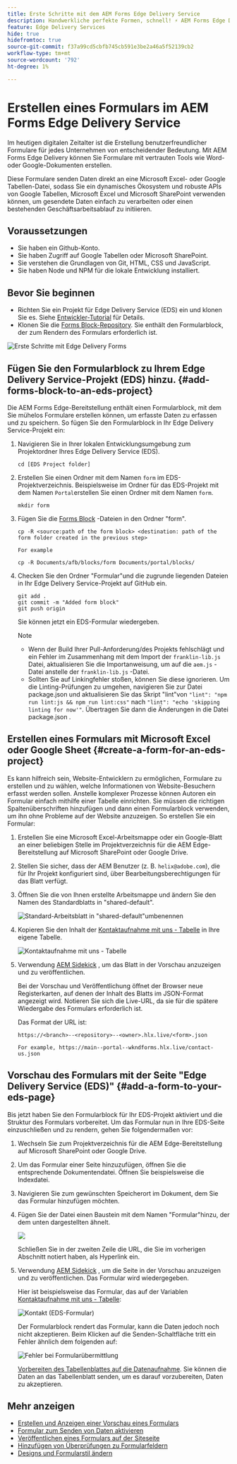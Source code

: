 ```yaml
---
title: Erste Schritte mit dem AEM Forms Edge Delivery Service
description: Handwerkliche perfekte Formen, schnell! ⚡ AEM Forms Edge Delivery doc-basiertes Authoring = Blazing Speed & SEO-freundliche Formulare für glücklichere Benutzer und Suchmaschinen.
feature: Edge Delivery Services
hide: true
hidefromtoc: true
source-git-commit: f37a99cd5cbfb745cb591e3be2a46a5f52139cb2
workflow-type: tm+mt
source-wordcount: '792'
ht-degree: 1%

---
```



# Erstellen eines Formulars im AEM Forms Edge Delivery Service

Im heutigen digitalen Zeitalter ist die Erstellung benutzerfreundlicher Formulare für jedes Unternehmen von entscheidender Bedeutung. Mit AEM Forms Edge Delivery können Sie Formulare mit vertrauten Tools wie Word- oder Google-Dokumenten erstellen.

Diese Formulare senden Daten direkt an eine Microsoft Excel- oder Google Tabellen-Datei, sodass Sie ein dynamisches Ökosystem und robuste APIs von Google Tabellen, Microsoft Excel und Microsoft SharePoint verwenden können, um gesendete Daten einfach zu verarbeiten oder einen bestehenden Geschäftsarbeitsablauf zu initiieren.

## Voraussetzungen

* Sie haben ein Github-Konto.
* Sie haben Zugriff auf Google Tabellen oder Microsoft SharePoint.
* Sie verstehen die Grundlagen von Git, HTML, CSS und JavaScript.
* Sie haben Node und NPM für die lokale Entwicklung installiert.

## Bevor Sie beginnen

* Richten Sie ein Projekt für Edge Delivery Service (EDS) ein und klonen Sie es. Siehe [Entwickler-Tutorial](https://www.aem.live/developer/tutorial) für Details.
* Klonen Sie die [Forms Block-Repository](https://github.com/adobe/afb). Sie enthält den Formularblock, der zum Rendern des Formulars erforderlich ist.

![Erste Schritte mit Edge Delivery Forms](/help/edge/assets/getting-started-with-eds-forms.png)

## Fügen Sie den Formularblock zu Ihrem Edge Delivery Service-Projekt (EDS) hinzu. {#add-forms-block-to-an-eds-project}

Die AEM Forms Edge-Bereitstellung enthält einen Formularblock, mit dem Sie mühelos Formulare erstellen können, um erfasste Daten zu erfassen und zu speichern. So fügen Sie den Formularblock in Ihr Edge Delivery Service-Projekt ein:

1. Navigieren Sie in Ihrer lokalen Entwicklungsumgebung zum Projektordner Ihres Edge Delivery Service (EDS).


   ```Shell
   cd [EDS Project folder]
   ```

1. Erstellen Sie einen Ordner mit dem Namen `form` im EDS-Projektverzeichnis. Beispielsweise im Ordner für das EDS-Projekt mit dem Namen `Portal`erstellen Sie einen Ordner mit dem Namen `form`.

   ```Shell
   mkdir form
   ```


1. Fügen Sie die [Forms Block](https://github.com/adobe/afb/tree/main/blocks/form) -Dateien in den Ordner &quot;form&quot;.

   ```shell
   cp -R <source:path of the form block> <destination: path of the form folder created in the previous step>
   
   For example
   
   cp -R Documents/afb/blocks/form Documents/portal/blocks/
   ```

1. Checken Sie den Ordner &quot;Formular&quot;und die zugrunde liegenden Dateien in Ihr Edge Delivery Service-Projekt auf GitHub ein.

   ```Shell
   git add .
   git commit -m "Added form block"
   git push origin
   ```

   Sie können jetzt ein EDS-Formular wiedergeben.

   >[!NOTE]
   >
   > * Wenn der Build Ihrer Pull-Anforderung/des Projekts fehlschlägt und ein Fehler im Zusammenhang mit dem Import der `franklin-lib.js` Datei, aktualisieren Sie die Importanweisung, um auf die `aem.js` -Datei anstelle der `franklin-lib.js` -Datei.
   > * Sollten Sie auf Linkingfehler stoßen, können Sie diese ignorieren. Um die Linting-Prüfungen zu umgehen, navigieren Sie zur Datei package.json und aktualisieren Sie das Skript &quot;lint&quot;von `"lint": "npm run lint:js && npm run lint:css"` nach `"lint": "echo 'skipping linting for now'"`. Übertragen Sie dann die Änderungen in die Datei package.json .

## Erstellen eines Formulars mit Microsoft Excel oder Google Sheet {#create-a-form-for-an-eds-project}

Es kann hilfreich sein, Website-Entwicklern zu ermöglichen, Formulare zu erstellen und zu wählen, welche Informationen von Website-Besuchern erfasst werden sollen. Anstelle komplexer Prozesse können Autoren ein Formular einfach mithilfe einer Tabelle einrichten. Sie müssen die richtigen Spaltenüberschriften hinzufügen und dann einen Formularblock verwenden, um ihn ohne Probleme auf der Website anzuzeigen. So erstellen Sie ein Formular:

1. Erstellen Sie eine Microsoft Excel-Arbeitsmappe oder ein Google-Blatt an einer beliebigen Stelle im Projektverzeichnis für die AEM Edge-Bereitstellung auf Microsoft SharePoint oder Google Drive.

1. Stellen Sie sicher, dass der AEM Benutzer (z. B. `helix@adobe.com`), die für Ihr Projekt konfiguriert sind, über Bearbeitungsberechtigungen für das Blatt verfügt.

1. Öffnen Sie die von Ihnen erstellte Arbeitsmappe und ändern Sie den Namen des Standardblatts in &quot;shared-default&quot;.

   ![Standard-Arbeitsblatt in &quot;shared-default&quot;umbenennen](/help/edge/assets/rename-sheet-to-helix-default.png)

1. Kopieren Sie den Inhalt der [Kontaktaufnahme mit uns - Tabelle](https://docs.google.com/spreadsheets/d/12jvYjo1a3GOV30IqPY6_7YaCQtUmzWpFhoiOHDcjB28/edit?usp=drive_link) in Ihre eigene Tabelle.

   ![Kontaktaufnahme mit uns - Tabelle](/help/edge/assets/contact-us-form-spreadsheet.png)

1. Verwendung [AEM Sidekick](https://www.aem.live/developer/tutorial#preview-and-publish-your-content) , um das Blatt in der Vorschau anzuzeigen und zu veröffentlichen.

   Bei der Vorschau und Veröffentlichung öffnet der Browser neue Registerkarten, auf denen der Inhalt des Blatts im JSON-Format angezeigt wird. Notieren Sie sich die Live-URL, da sie für die spätere Wiedergabe des Formulars erforderlich ist.

   Das Format der URL ist:

   ```shell
   https://<branch>--<repository>--<owner>.hlx.live/<form>.json
   
   For example, https://main--portal--wkndforms.hlx.live/contact-us.json
   ```

## Vorschau des Formulars mit der Seite &quot;Edge Delivery Service (EDS)&quot; {#add-a-form-to-your-eds-page}

Bis jetzt haben Sie den Formularblock für Ihr EDS-Projekt aktiviert und die Struktur des Formulars vorbereitet. Um das Formular nun in Ihre EDS-Seite einzuschließen und zu rendern, gehen Sie folgendermaßen vor:

1. Wechseln Sie zum Projektverzeichnis für die AEM Edge-Bereitstellung auf Microsoft SharePoint oder Google Drive.

1. Um das Formular einer Seite hinzuzufügen, öffnen Sie die entsprechende Dokumentendatei. Öffnen Sie beispielsweise die Indexdatei.

1. Navigieren Sie zum gewünschten Speicherort im Dokument, dem Sie das Formular hinzufügen möchten.

1. Fügen Sie der Datei einen Baustein mit dem Namen &quot;Formular&quot;hinzu, der dem unten dargestellten ähnelt.

   ![](/help/edge/assets/form-block-in-sites-page-example.png)

   Schließen Sie in der zweiten Zeile die URL, die Sie im vorherigen Abschnitt notiert haben, als Hyperlink ein.

1. Verwendung [AEM Sidekick](https://www.aem.live/developer/tutorial#preview-and-publish-your-content) , um die Seite in der Vorschau anzuzeigen und zu veröffentlichen. Das Formular wird wiedergegeben.

   Hier ist beispielsweise das Formular, das auf der Variablen [Kontaktaufnahme mit uns - Tabelle](https://docs.google.com/spreadsheets/d/12jvYjo1a3GOV30IqPY6_7YaCQtUmzWpFhoiOHDcjB28/edit?usp=drive_link):


   ![Kontakt (EDS-Formular)](/help/edge/assets/eds-form.png)

   Der Formularblock rendert das Formular, kann die Daten jedoch noch nicht akzeptieren. Beim Klicken auf die Senden-Schaltfläche tritt ein Fehler ähnlich dem folgenden auf:

   ![Fehler bei Formularübermittlung](/help/edge/assets/form-error.png)

   [Vorbereiten des Tabellenblattes auf die Datenaufnahme](/help/edge/docs/forms/submit-forms.md). Sie können die Daten an das Tabellenblatt senden, um es darauf vorzubereiten, Daten zu akzeptieren.


## Mehr anzeigen

* [Erstellen und Anzeigen einer Vorschau eines Formulars](/help/edge/docs/forms/create-forms.md)
* [Formular zum Senden von Daten aktivieren](/help/edge/docs/forms/submit-forms.md)
* [Veröffentlichen eines Formulars auf der Siteseite](/help/edge/docs/forms/publish-eds-forms.md)
* [Hinzufügen von Überprüfungen zu Formularfeldern](/help/edge/docs/forms/validate-forms.md)
* [Designs und Formularstil ändern](/help/edge/docs/forms/style-theme-forms.md)
